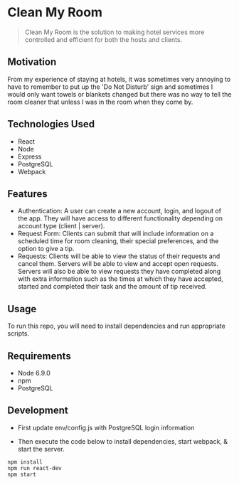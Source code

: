 # Clean My Room

> Clean My Room is the solution to making hotel services more controlled and efficient for both the hosts and clients.

## Motivation

From my experience of staying at hotels, it was sometimes very annoying to have to remember to put up the 'Do Not Disturb' sign and sometimes I would only want towels or blankets changed but there was no way to tell the room cleaner that unless I was in the room when they come by.

## Technologies Used

- React
- Node
- Express
- PostgreSQL
- Webpack

## Features
  
- Authentication: A user can create a new account, login, and logout of the app. They will have access to different functionality depending on account type (client | server).
- Request Form: Clients can submit that will include information on a scheduled time for room cleaning, their special preferences, and the option to give a tip.
- Requests: Clients will be able to view the status of their requests and cancel them. Servers will be able to view and accept open requests. Servers will also be able to view requests they have completed along with extra information such as the times at which they have accepted, started and completed their task and the amount of tip received.

## Usage

To run this repo, you will need to install dependencies and run appropriate scripts.

## Requirements

- Node 6.9.0
- npm
- PostgreSQL

## Development

- First update env/config.js with PostgreSQL login information

- Then execute the code below to install dependencies, start webpack, & start the server.

```
npm install
npm run react-dev
npm start
```
